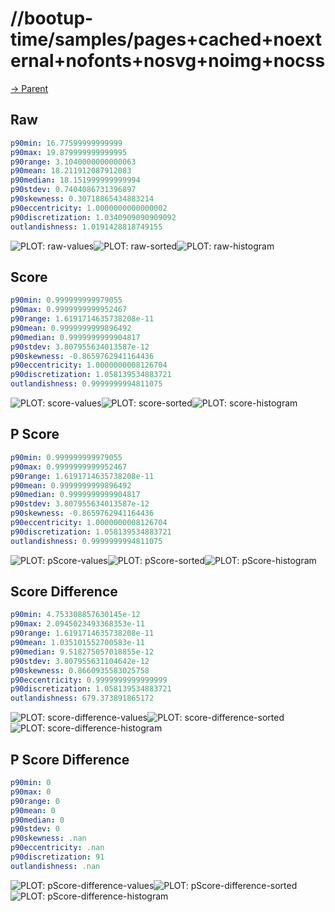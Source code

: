 
# //bootup-time/samples/pages+cached+noexternal+nofonts+nosvg+noimg+nocss

[→ Parent](../..)


## Raw


```yaml
p90min: 16.77599999999999
p90max: 19.879999999999995
p90range: 3.1040000000000063
p90mean: 18.211912087912083
p90median: 18.151999999999994
p90stdev: 0.7404086731396897
p90skewness: 0.30718865434883214
p90eccentricity: 1.0000000000000002
p90discretization: 1.0340909090909092
outlandishness: 1.0191428818749155

```

![PLOT: raw-values](./raw/values.svg)![PLOT: raw-sorted](./raw/sorted.svg)![PLOT: raw-histogram](./raw/histogram.svg)
## Score


```yaml
p90min: 0.999999999979055
p90max: 0.9999999999952467
p90range: 1.6191714635738208e-11
p90mean: 0.9999999999896492
p90median: 0.9999999999904817
p90stdev: 3.807955634013587e-12
p90skewness: -0.8659762941164436
p90eccentricity: 1.0000000008126704
p90discretization: 1.058139534883721
outlandishness: 0.9999999994811075

```

![PLOT: score-values](./score/values.svg)![PLOT: score-sorted](./score/sorted.svg)![PLOT: score-histogram](./score/histogram.svg)
## P Score


```yaml
p90min: 0.999999999979055
p90max: 0.9999999999952467
p90range: 1.6191714635738208e-11
p90mean: 0.9999999999896492
p90median: 0.9999999999904817
p90stdev: 3.807955634013587e-12
p90skewness: -0.8659762941164436
p90eccentricity: 1.0000000008126704
p90discretization: 1.058139534883721
outlandishness: 0.9999999994811075

```

![PLOT: pScore-values](./pScore/values.svg)![PLOT: pScore-sorted](./pScore/sorted.svg)![PLOT: pScore-histogram](./pScore/histogram.svg)
## Score Difference


```yaml
p90min: 4.753308857630145e-12
p90max: 2.0945023493368353e-11
p90range: 1.6191714635738208e-11
p90mean: 1.035101552700583e-11
p90median: 9.518275057018855e-12
p90stdev: 3.807955631104642e-12
p90skewness: 0.8660935583025758
p90eccentricity: 0.9999999999999999
p90discretization: 1.058139534883721
outlandishness: 679.373891865172

```

![PLOT: score-difference-values](./score-difference/values.svg)![PLOT: score-difference-sorted](./score-difference/sorted.svg)![PLOT: score-difference-histogram](./score-difference/histogram.svg)
## P Score Difference


```yaml
p90min: 0
p90max: 0
p90range: 0
p90mean: 0
p90median: 0
p90stdev: 0
p90skewness: .nan
p90eccentricity: .nan
p90discretization: 91
outlandishness: .nan

```

![PLOT: pScore-difference-values](./pScore-difference/values.svg)![PLOT: pScore-difference-sorted](./pScore-difference/sorted.svg)![PLOT: pScore-difference-histogram](./pScore-difference/histogram.svg)